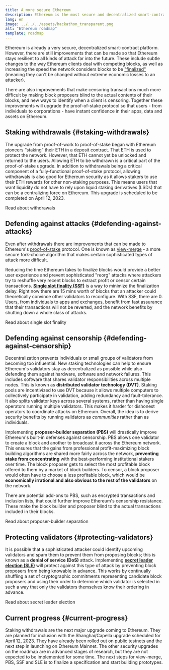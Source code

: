 ```yaml
---
title: A more secure Ethereum
description: Ethereum is the most secure and decentralized smart-contract platform in existence. However, there are still improvements that can be made so that Ethereum stays resilient to any level of attack far into the future.
lang: en
image: ../../../assets/hackathon_transparent.png
alt: "Ethereum roadmap"
template: roadmap
---
```


Ethereum is already a very secure, decentralized smart-contract platform. However, there are still improvements that can be made so that Ethereum stays resilient to all kinds of attack far into the future. These include subtle changes to the way Ethereum clients deal with competing blocks, as well as increasing the speed the network considers blocks to be ["finalized"](/developers/docs/consensus-mechanisms/pos/#finality) (meaning they can't be changed without extreme economic losses to an attacker).

There are also improvements that make censoring transactions much more difficult by making block proposers blind to the actual contents of their blocks, and new ways to identify when a client is censoring. Together these improvements will upgrade the proof-of-stake protocol so that users - from individuals to corporations - have instant confidence in their apps, data and assets on Ethereum.

## Staking withdrawals {#staking-withdrawals}

The upgrade from proof-of-work to proof-of-stake began with Ethereum pioneers “staking” their ETH in a deposit contract. That ETH is used to protect the network. However, that ETH cannot yet be unlocked and returned to the users. Allowing ETH to be withdrawn is a critical part of the proof-of-stake upgrade. In addition to withdrawals being a critical component of a fully-functional proof-of-stake protocol, allowing withdrawals is also good for Ethereum security as it allows stakers to use their ETH rewards for other non-staking purposes. This means users that want liquidity do not have to rely upon liquid staking derivatives (LSDs) that can be a centralizing force on Ethereum. This upgrade is scheduled to be completed on April 12, 2023.

<ButtonLink variant="outline-color" to="/staking/withdrawals/">Read about withdrawals</ButtonLink>

## Defending against attacks {#defending-against-attacks}

Even after withdrawals there are improvements that can be made to Ethereum's [proof-of-stake](/developers/docs/consensus-mechanisms/pos/) protocol. One is known as [view-merge](https://ethresear.ch/t/view-merge-as-a-replacement-for-proposer-boost/13739) - a more secure fork-choice algorithm that makes certain sophisticated types of attack more difficult.

Reducing the time Ethereum takes to finalize blocks would provide a better user experience and prevent sophisticated "reorg" attacks where attackers try to reshuffle very recent blocks to extract profit or censor certain transactions. [**Single slot finality (SSF)**](/roadmap/single-slot-finality/) is a way to minimize the finalization delay. Right now there are 15 mins worth of blocks that an attacker could theoretically convince other validators to reconfigure. With SSF, there are 0. Users, from individuals to apps and exchanges, benefit from fast assurance that their transactions will not be reverted, and the network benefits by shutting down a whole class of attacks.

<ButtonLink variant="outline-color" to="/roadmap/single-slot-finality/">Read about single slot finality</ButtonLink>

## Defending against censorship {#defending-against-censorship}

Decentralization prevents individuals or small groups of validators from becoming too influential. New staking technologies can help to ensure Ethereum's validators stay as decentralized as possible while also defending them against hardware, software and network failures. This includes software that shares validator responsibilities across multiple nodes. This is known as **distributed validator technology (DVT)**. Staking pools are incentivized to use DVT because it allows multiple computers to collectively participate in validation, adding redundancy and fault-tolerance. It also splits validator keys across several systems, rather than having single operators running multiple validators. This makes it harder for dishonest operators to coordinate attacks on Ethereum. Overall, the idea is to derive security benefits by running validators as _communities_ rather than as individuals.

Implementing **proposer-builder separation (PBS)** will drastically improve Ethereum's built-in defenses against censorship. PBS allows one validator to create a block and another to broadcast it across the Ethereum network. This ensures that the gains from professional profit-maximizing block building algorithms are shared more fairly across the network, **preventing stake from concentrating** with the best-performing institutional stakers over time. The block proposer gets to select the most profitable block offered to them by a market of block builders. To censor, a block proposer would often have to choose a less profitable block, which would be **economically irrational and also obvious to the rest of the validators** on the network.

There are potential add-ons to PBS, such as encrypted transactions and inclusion lists, that could further improve Ethereum's censorship resistance. These make the block builder and proposer blind to the actual transactions included in their blocks.

<ButtonLink variant="outline-color" to="/roadmap/pbs/">Read about proposer-builder separation</ButtonLink>

## Protecting validators {#protecting-validators}

It is possible that a sophisticated attacker could identify upcoming validators and spam them to prevent them from proposing blocks; this is known as a **denial of service (DoS)** attack. Implementing [**secret leader election (SLE)**](/roadmap/secret-leader-election) will protect against this type of attack by preventing block proposers from being knowable in advance. This works by continually shuffling a set of cryptographic commitments representing candidate block proposers and using their order to determine which validator is selected in such a way that only the validators themselves know their ordering in advance.

<ButtonLink variant="outline-color" to="/roadmap/secret-leader-election">Read about secret leader election</ButtonLink>

## Current progress {#current-progress}

Staking withdrawals are the next major upgrade coming to Ethereum. They are planned for inclusion with the Shanghai/Capella upgrade scheduled for April 12, 2023. They have already been rolled out on public testnets and the next step in launching on Ethereum Mainnet. The other security upgrades on the roadmap are in advanced stages of research, but they are not expected to be implemented for some time. The next steps for view-merge, PBS, SSF and SLE is to finalize a specification and start building prototypes.
